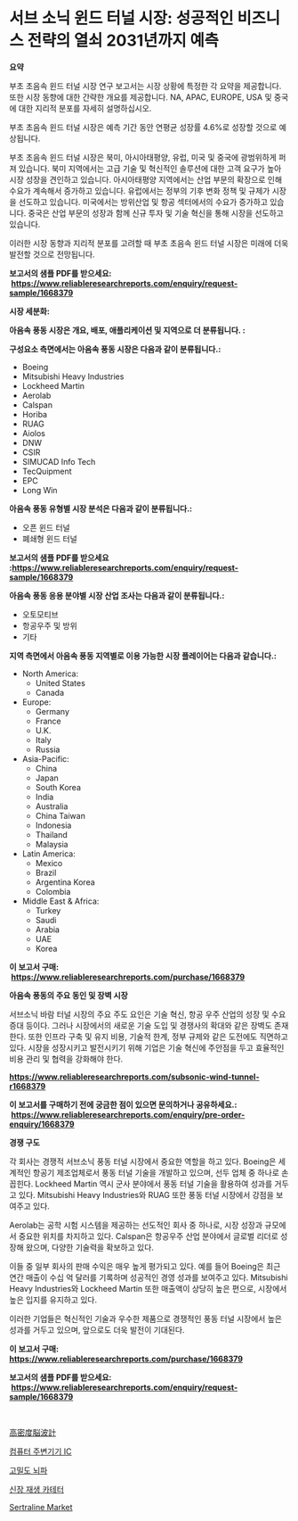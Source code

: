 <p><h1>서브 소닉 윈드 터널 시장: 성공적인 비즈니스 전략의 열쇠 2031년까지 예측</h1></p><p><strong>요약</strong></p>
<p><p>부초 초음속 윈드 터널 시장 연구 보고서는 시장 상황에 특정한 각 요약을 제공합니다. 또한 시장 동향에 대한 간략한 개요를 제공합니다. NA, APAC, EUROPE, USA 및 중국에 대한 지리적 분포를 자세히 설명하십시오.</p><p>부초 초음속 윈드 터널 시장은 예측 기간 동안 연평균 성장률 4.6%로 성장할 것으로 예상됩니다.</p><p>부초 초음속 윈드 터널 시장은 북미, 아시아태평양, 유럽, 미국 및 중국에 광범위하게 퍼져 있습니다. 북미 지역에서는 고급 기술 및 혁신적인 솔루션에 대한 고객 요구가 높아 시장 성장을 견인하고 있습니다. 아시아태평양 지역에서는 산업 부문의 확장으로 인해 수요가 계속해서 증가하고 있습니다. 유럽에서는 정부의 기후 변화 정책 및 규제가 시장을 선도하고 있습니다. 미국에서는 방위산업 및 항공 섹터에서의 수요가 증가하고 있습니다. 중국은 산업 부문의 성장과 함께 신규 투자 및 기술 혁신을 통해 시장을 선도하고 있습니다.</p><p>이러한 시장 동향과 지리적 분포를 고려할 때 부초 초음속 윈드 터널 시장은 미래에 더욱 발전할 것으로 전망됩니다.</p></p>
<p><strong>보고서의 샘플 PDF를 받으세요: &nbsp;<a href="https://www.reliableresearchreports.com/enquiry/request-sample/1668379">https://www.reliableresearchreports.com/enquiry/request-sample/1668379</a></strong></p>
<p><strong>시장 세분화:</strong></p>
<p><strong> 아음속 풍동 시장은 개요, 배포, 애플리케이션 및 지역으로 더 분류됩니다. :</strong></p>
<p><strong>구성요소 측면에서는 아음속 풍동 시장은 다음과 같이 분류됩니다.:</strong></p>
<p><ul><li>Boeing</li><li>Mitsubishi Heavy Industries</li><li>Lockheed Martin</li><li>Aerolab</li><li>Calspan</li><li>Horiba</li><li>RUAG</li><li>Aiolos</li><li>DNW</li><li>CSIR</li><li>SIMUCAD Info Tech</li><li>TecQuipment</li><li>EPC</li><li>Long Win</li></ul></p>
<p><strong> 아음속 풍동 유형별 시장 분석은 다음과 같이 분류됩니다.:</strong></p>
<p><ul><li>오픈 윈드 터널</li><li>폐쇄형 윈드 터널</li></ul></p>
<p><strong>보고서의 샘플 PDF를 받으세요 :<a href="https://www.reliableresearchreports.com/enquiry/request-sample/1668379">https://www.reliableresearchreports.com/enquiry/request-sample/1668379</a></strong></p>
<p><strong> 아음속 풍동 응용 분야별 시장 산업 조사는 다음과 같이 분류됩니다.:</strong></p>
<p><ul><li>오토모티브</li><li>항공우주 및 방위</li><li>기타</li></ul></p>
<p><strong>지역 측면에서 아음속 풍동 지역별로 이용 가능한 시장 플레이어는 다음과 같습니다.:</strong></p>
<p><ul>
    <li>
        North America:
        <ul>
            <li>United States</li>
            <li>Canada</li>
        </ul>
    </li>
    <li>
        Europe:
        <ul>
            <li>Germany</li>
            <li>France</li>
            <li>U.K.</li>
            <li>Italy</li>
            <li>Russia</li>
        </ul>
    </li>
    <li>
        Asia-Pacific:
        <ul>
            <li>China</li>
            <li>Japan</li>
            <li>South Korea</li>
            <li>India</li>
            <li>Australia</li>
            <li>China Taiwan</li>
            <li>Indonesia</li>
            <li>Thailand</li>
            <li>Malaysia</li>
        </ul>
    </li>
    <li>
        Latin America:
        <ul>
            <li>Mexico</li>
            <li>Brazil</li>
            <li>Argentina Korea</li>
            <li>Colombia</li>
        </ul>
    </li>
    <li>
        Middle East & Africa:
        <ul>
            <li>Turkey</li>
            <li>Saudi</li>
            <li>Arabia</li>
            <li>UAE</li>
            <li>Korea</li>
        </ul>
    </li>
    </ul></p>
<p><strong>이 보고서 구매: &nbsp;<a href="https://www.reliableresearchreports.com/purchase/1668379">https://www.reliableresearchreports.com/purchase/1668379</a></strong></p>
<p><strong>아음속 풍동의 주요 동인 및 장벽 시장</strong></p>
<p><p>서브소닉 바람 터널 시장의 주요 주도 요인은 기술 혁신, 항공 우주 산업의 성장 및 수요 증대 등이다. 그러나 시장에서의 새로운 기술 도입 및 경쟁사의 확대와 같은 장벽도 존재한다. 또한 인프라 구축 및 유지 비용, 기술적 한계, 정부 규제와 같은 도전에도 직면하고 있다. 시장을 성장시키고 발전시키기 위해 기업은 기술 혁신에 주안점을 두고 효율적인 비용 관리 및 협력을 강화해야 한다.</p></p>
<p><strong><a href="https://www.reliableresearchreports.com/subsonic-wind-tunnel-r1668379">https://www.reliableresearchreports.com/subsonic-wind-tunnel-r1668379</a></strong></p>
<p><strong>이 보고서를 구매하기 전에 궁금한 점이 있으면 문의하거나 공유하세요.: &nbsp;<a href="https://www.reliableresearchreports.com/enquiry/pre-order-enquiry/1668379">https://www.reliableresearchreports.com/enquiry/pre-order-enquiry/1668379</a></strong></p>
<p><strong>경쟁 구도</strong></p>
<p><p>각 회사는 경쟁적 서브소닉 풍동 터널 시장에서 중요한 역할을 하고 있다. Boeing은 세계적인 항공기 제조업체로서 풍동 터널 기술을 개발하고 있으며, 선두 업체 중 하나로 손꼽힌다. Lockheed Martin 역시 군사 분야에서 풍동 터널 기술을 활용하여 성과를 거두고 있다. Mitsubishi Heavy Industries와 RUAG 또한 풍동 터널 시장에서 강점을 보여주고 있다.</p><p>Aerolab는 공학 시험 시스템을 제공하는 선도적인 회사 중 하나로, 시장 성장과 규모에서 중요한 위치를 차지하고 있다. Calspan은 항공우주 산업 분야에서 글로벌 리더로 성장해 왔으며, 다양한 기술력을 확보하고 있다.</p><p>이들 중 일부 회사의 판매 수익은 매우 높게 평가되고 있다. 예를 들어 Boeing은 최근 연간 매출이 수십 억 달러를 기록하며 성공적인 경영 성과를 보여주고 있다. Mitsubishi Heavy Industries와 Lockheed Martin 또한 매출액이 상당히 높은 편으로, 시장에서 높은 입지를 유지하고 있다.</p><p>이러한 기업들은 혁신적인 기술과 우수한 제품으로 경쟁적인 풍동 터널 시장에서 높은 성과를 거두고 있으며, 앞으로도 더욱 발전이 기대된다.</p></p>
<p><strong>이 보고서 구매: &nbsp; <a href="https://www.reliableresearchreports.com/purchase/1668379">https://www.reliableresearchreports.com/purchase/1668379</a></strong></p>
<p><strong>보고서의 샘플 PDF를 받으세요: &nbsp;<a href="https://www.reliableresearchreports.com/enquiry/request-sample/1668379">https://www.reliableresearchreports.com/enquiry/request-sample/1668379</a></strong><strong></strong></p>
<p>&nbsp;</p>
<p><p><a href="https://medium.com/@jacksonwiza1924/%E9%AB%98%E5%AF%86%E5%BA%A6eeg%E5%B8%82%E5%A0%B4-%E5%B8%82%E5%A0%B4%E3%82%B7%E3%82%A7%E3%82%A2-%E5%B8%82%E5%A0%B4%E5%8B%95%E5%90%91-%E3%81%8A%E3%82%88%E3%81%B3%E5%B0%86%E6%9D%A5%E3%81%AE%E6%88%90%E9%95%B7%E3%82%92%E6%8E%A2%E3%82%8B-e5c3c22b2b1f">高密度脳波計</a></p><p><a href="https://github.com/chupp85/Market-Research-Report-List-1/blob/main/925267656395.md">컴퓨터 주변기기 IC</a></p><p><a href="https://medium.com/@cierrahayes645/%EA%B3%A0%EB%B0%80%EB%8F%84-eeg-%EC%8B%9C%EC%9E%A5-%EA%B7%9C%EB%AA%A8-cagr-%ED%8A%B8%EB%A0%8C%EB%93%9C-2024-2030-99a48b6770ae">고밀도 뇌파</a></p><p><a href="https://medium.com/@emmettsaynford43546/%EC%8B%A0%EC%9E%A5-%EC%8B%A0%EA%B2%BD-%EC%A0%88%EB%8B%A8-%EC%B9%B4%ED%85%8C%ED%84%B0-%EC%8B%9C%EC%9E%A5-%EA%B2%BD%EC%9F%81-%EB%B6%84%EC%84%9D-%EC%8B%9C%EC%9E%A5-%EB%8F%99%ED%96%A5-%EB%B0%8F-2031%EB%85%84%EA%B9%8C%EC%A7%80%EC%9D%98-%EC%98%88%EC%B8%A1-9c06e1ba81ea">신장 재생 카테터</a></p><p><a href="https://github.com/julyju69/Market-Research-Report-List-3/blob/main/sertraline-market.md">Sertraline Market</a></p></p>